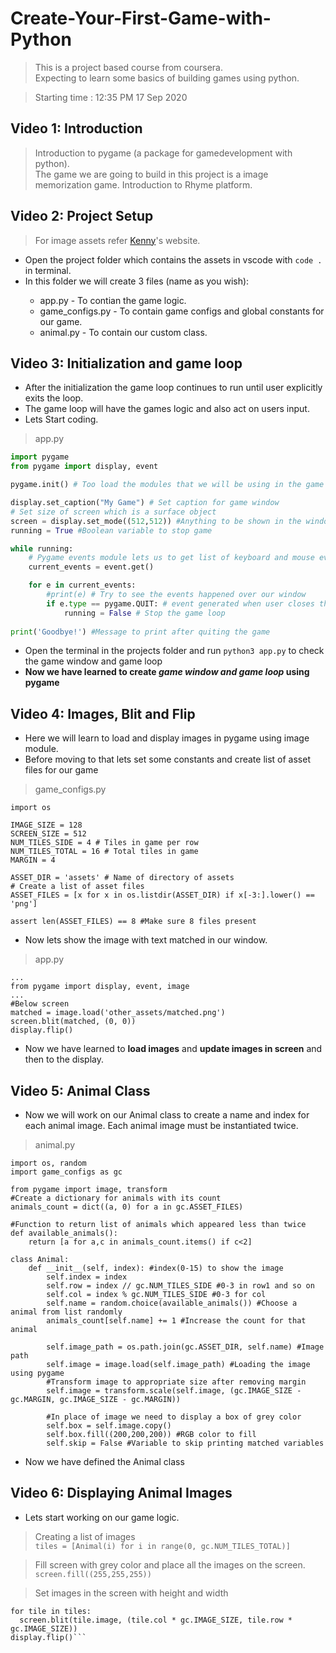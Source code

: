 # Create-Your-First-Game-with-Python
> This is a project based course from coursera.  
Expecting to learn some basics of building games using python.

> Starting time : 12:35 PM 17 Sep 2020
## Video 1: Introduction
> Introduction to pygame (a package for gamedevelopment with python).  
The game we are going to build in this project is a image memorization game.
Introduction to Rhyme platform.

## Video 2: Project Setup
> For image assets refer [Kenny](https://www.kenney.nl)'s website.

* Open the project folder which contains the assets in vscode with `code .` in terminal.
* In this folder we will create 3 files (name as you wish):  
  >
   - app.py - To contian the game logic.  
   - game_configs.py - To contain game configs and global constants for our game.  
   - animal.py - To contain our custom class.

## Video 3: Initialization and game loop

* After the initialization the game loop continues to run until user explicitly exits the loop.
* The game loop will have the games logic and also act on users input.
* Lets Start coding.
> app.py
```python
import pygame
from pygame import display, event

pygame.init() # Too load the modules that we will be using in the game

display.set_caption("My Game") # Set caption for game window
# Set size of screen which is a surface object
screen = display.set_mode((512,512)) #Anything to be shown in the window must be put on this object
running = True #Boolean variable to stop game

while running:
    # Pygame events module lets us to get list of keyboard and mouse events
    current_events = event.get()

    for e in current_events:
        #print(e) # Try to see the events happened over our window
        if e.type == pygame.QUIT: # event generated when user closes the game 
            running = False # Stop the game loop
    
print('Goodbye!') #Message to print after quiting the game
```

* Open the terminal in the projects folder and run `python3 app.py` to check the game window and game loop
* **Now we have learned to create ***game window and game loop*** using pygame**

## Video 4: Images, Blit and Flip
* Here we will learn to load and display images in pygame using image module. 
* Before moving to that lets set some constants and create list of asset files for our game
> game_configs.py
```python3
import os

IMAGE_SIZE = 128
SCREEN_SIZE = 512
NUM_TILES_SIDE = 4 # Tiles in game per row
NUM_TILES_TOTAL = 16 # Total tiles in game
MARGIN = 4

ASSET_DIR = 'assets' # Name of directory of assets
# Create a list of asset files
ASSET_FILES = [x for x in os.listdir(ASSET_DIR) if x[-3:].lower() == 'png']

assert len(ASSET_FILES) == 8 #Make sure 8 files present
```
* Now lets show the image with text matched in our window.
> app.py
```python3
...
from pygame import display, event, image
...
#Below screen
matched = image.load('other_assets/matched.png')
screen.blit(matched, (0, 0))
display.flip()
```
* Now we have learned to **load images** and **update images in screen** and then to the display.

## Video 5: Animal Class
* Now we will work on our Animal class to create a name and index for each animal image. Each animal image must be instantiated twice.
> animal.py
```python3
import os, random
import game_configs as gc

from pygame import image, transform
#Create a dictionary for animals with its count
animals_count = dict((a, 0) for a in gc.ASSET_FILES)

#Function to return list of animals which appeared less than twice
def available_animals():
    return [a for a,c in animals_count.items() if c<2]

class Animal:
    def __init__(self, index): #index(0-15) to show the image
        self.index = index
        self.row = index // gc.NUM_TILES_SIDE #0-3 in row1 and so on
        self.col = index % gc.NUM_TILES_SIDE #0-3 for col
        self.name = random.choice(available_animals()) #Choose a animal from list randomly
        animals_count[self.name] += 1 #Increase the count for that animal

        self.image_path = os.path.join(gc.ASSET_DIR, self.name) #Image path
        self.image = image.load(self.image_path) #Loading the image using pygame
        #Transform image to appropriate size after removing margin
        self.image = transform.scale(self.image, (gc.IMAGE_SIZE - gc.MARGIN, gc.IMAGE_SIZE - gc.MARGIN))
        
        #In place of image we need to display a box of grey color
        self.box = self.image.copy()
        self.box.fill((200,200,200)) #RGB color to fill
        self.skip = False #Variable to skip printing matched variables
```
* Now we have defined the Animal class

## Video 6: Displaying Animal Images
* Lets start working on our game logic.
> Creating a list of images  
`tiles = [Animal(i) for i in range(0, gc.NUM_TILES_TOTAL)]`

> Fill screen with grey color and place all the images on the screen.
`screen.fill((255,255,255))`

> Set images in the screen with height and width
```python3
for tile in tiles:
  screen.blit(tile.image, (tile.col * gc.IMAGE_SIZE, tile.row * gc.IMAGE_SIZE))
display.flip()```


